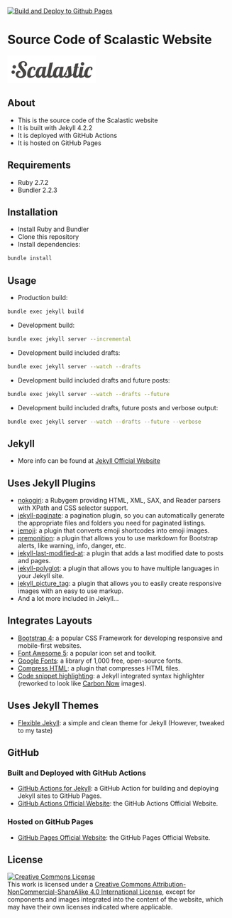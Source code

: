 [![Build and Deploy to Github Pages](https://github.com/scalastic/scalastic.github.io/actions/workflows/build-jekyll.yml/badge.svg)](https://github.com/scalastic/scalastic.github.io/actions/workflows/build-jekyll.yml)

# Source Code of Scalastic Website

<a href="https://scalastic.io">![](https://github.com/scalastic/scalastic.github.io/blob/main/assets/img/scalastic.png?raw=true)</a>

## About

- This is the source code of the Scalastic website
- It is built with Jekyll 4.2.2
- It is deployed with GitHub Actions
- It is hosted on GitHub Pages

## Requirements

- Ruby 2.7.2
- Bundler 2.2.3

## Installation

- Install Ruby and Bundler
- Clone this repository
- Install dependencies:

```bash
bundle install
```

## Usage

- Production build:

```bash
bundle exec jekyll build
```

- Development build:

```bash
bundle exec jekyll server --incremental
```

- Development build included drafts:

```bash
bundle exec jekyll server --watch --drafts
```

- Development build included drafts and future posts:

```bash
bundle exec jekyll server --watch --drafts --future
```

- Development build included drafts, future posts and verbose output:

```bash
bundle exec jekyll server --watch --drafts --future --verbose
```

## Jekyll

- More info can be found at [Jekyll Official Website](https://jekyllrb.com)

## Uses Jekyll Plugins

- [nokogiri](https://nokogiri.org): a Rubygem providing HTML, XML, SAX, and Reader parsers with XPath and CSS selector support.
- [jekyll-paginate](https://jekyllrb.com/docs/pagination/): a pagination plugin, so you can automatically generate the appropriate files and folders you need for paginated listings.
- [jemoji](https://github.com/jekyll/jemoji): a plugin that converts emoji shortcodes into emoji images.
- [premonition](https://github.com/lazee/premonition): a plugin that allows you to use markdown for Bootstrap alerts, like warning, info, danger, etc.
- [jekyll-last-modified-at](https://github.com/gjtorikian/jekyll-last-modified-at): a plugin that adds a last modified date to posts and pages.
- [jekyll-polyglot](https://github.com/untra/polyglot): a plugin that allows you to have multiple languages in your Jekyll site.
- [jekyll_picture_tag](https://github.com/rbuchberger/jekyll_picture_tag): a plugin that allows you to easily create responsive images with an easy to use markup.
- And a lot more included in Jekyll...

## Integrates Layouts

- [Bootstrap 4](https://getbootstrap.com/docs/4.6/getting-started/introduction/): a popular CSS Framework for developing responsive and mobile-first websites.
- [Font Awesome 5](https://fontawesome.com/v5.15/how-to-use/on-the-web/setup/using-package-managers): a popular icon set and toolkit.
- [Google Fonts](https://fonts.google.com): a library of 1,000 free, open-source fonts.
- [Compress HTML](https://github.com/penibelst/jekyll-compress-html): a plugin that compresses HTML files.
- [Code snippet highlighting](https://jekyllrb.com/docs/liquid/tags/#code-snippet-highlighting): a Jekyll integrated syntax highlighter (reworked to look like [Carbon Now](https://carbon.now.sh/) images).

## Uses Jekyll Themes

- [Flexible Jekyll](https://github.com/artemsheludko/flexible-jekyll): a simple and clean theme for Jekyll (However, tweaked to my taste)

## GitHub

### Built and Deployed with GitHub Actions

- [GitHub Actions for Jekyll](https://github.com/jeffreytse/jekyll-deploy-action): a GitHub Action for building and deploying Jekyll sites to GitHub Pages.
- [GitHub Actions Official Website](https://docs.github.com/en/actions): the GitHub Actions Official Website.

### Hosted on GitHub Pages

- [GitHub Pages Official Website](https://pages.github.com): the GitHub Pages Official Website.

## License

<a rel="license" href="https://creativecommons.org/licenses/by-nc-nd/4.0/"><img alt="Creative Commons License" style="border-width:0" src="https://i.creativecommons.org/l/by-nc-sa/4.0/88x31.png" /></a><br />This work is licensed under a <a rel="license" href="http://creativecommons.org/licenses/by-nc-sa/4.0/">Creative Commons Attribution-NonCommercial-ShareAlike 4.0 International License</a>, except for components and images integrated into the content of the website, which may have their own licenses indicated where applicable.